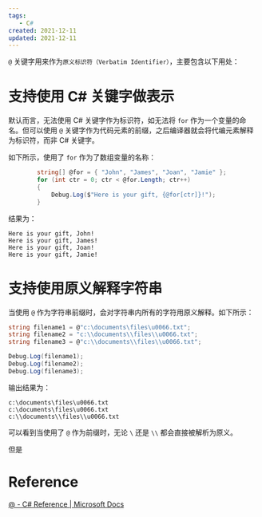 ```yaml
---
tags:
   - C#
created: 2021-12-11
updated: 2021-12-11
---
```


`@` 关键字用来作为`原义标识符（Verbatim Identifier）`，主要包含以下用处：

# 支持使用 C# 关键字做表示

默认而言，无法使用 C# 关键字作为标识符，如无法将 `for` 作为一个变量的命名。但可以使用 `@` 关键字作为代码元素的前缀，之后编译器就会将代编元素解释为标识符，而非 C# 关键字。

如下所示，使用了 `for` 作为了数组变量的名称：
```csharp
        string[] @for = { "John", "James", "Joan", "Jamie" };
        for (int ctr = 0; ctr < @for.Length; ctr++)
        {
            Debug.Log($"Here is your gift, {@for[ctr]}!");
        }

```

结果为：
```text
Here is your gift, John!
Here is your gift, James!
Here is your gift, Joan!
Here is your gift, Jamie!
```

# 支持使用原义解释字符串

当使用 `@` 作为字符串前缀时，会对字符串内所有的字符用原义解释。如下所示：
```csharp
string filename1 = @"c:\documents\files\u0066.txt";
string filename2 = "c:\\documents\\files\\u0066.txt";
string filename3 = @"c:\\documents\\files\\u0066.txt";

Debug.Log(filename1);
Debug.Log(filename2);
Debug.Log(filename3);
```

输出结果为：
```text
c:\documents\files\u0066.txt
c:\documents\files\u0066.txt
c:\\documents\\files\\u0066.txt
```

可以看到当使用了 `@` 作为前缀时，无论 `\` 还是 `\\` 都会直接被解析为原义。

但是

# Reference

[@ - C# Reference | Microsoft Docs](https://docs.microsoft.com/en-us/dotnet/csharp/language-reference/tokens/verbatim)
